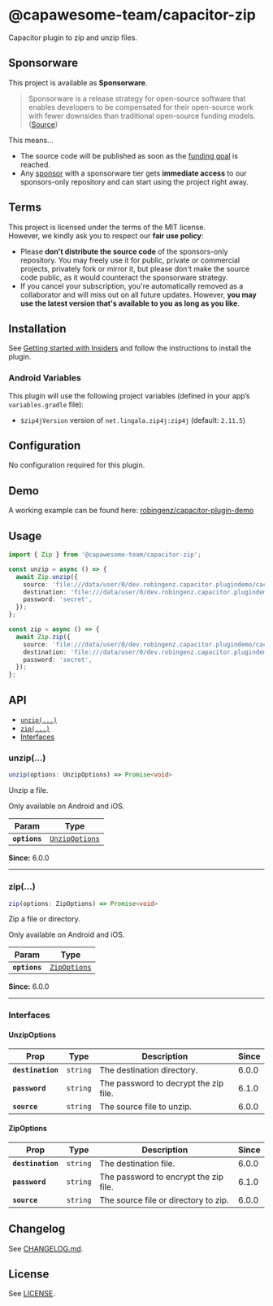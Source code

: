 # @capawesome-team/capacitor-zip

Capacitor plugin to zip and unzip files.

## Sponsorware

This project is available as **Sponsorware**.

> Sponsorware is a release strategy for open-source software that enables developers to be compensated for their open-source work with fewer downsides than traditional open-source funding models. ([Source](https://github.com/sponsorware/docs))

This means...

- The source code will be published as soon as the [funding goal](https://capawesome.io/sponsors/insiders/#funding) is reached.
- Any [sponsor](https://capawesome.io/sponsors/insiders/) with a sponsorware tier gets **immediate access** to our sponsors-only repository and can start using the project right away.

## Terms

This project is licensed under the terms of the MIT license.  
However, we kindly ask you to respect our **fair use policy**:

- Please **don't distribute the source code** of the sponsors-only repository. You may freely use it for public, private or commercial projects, privately fork or mirror it, but please don't make the source code public, as it would counteract the sponsorware strategy.
- If you cancel your subscription, you're automatically removed as a collaborator and will miss out on all future updates. However, **you may use the latest version that's available to you as long as you like**.

## Installation

See [Getting started with Insiders](https://capawesome.io/sponsors/insiders/getting-started/?plugin=capacitor-zip) and follow the instructions to install the plugin.

### Android Variables

This plugin will use the following project variables (defined in your app’s `variables.gradle` file):

- `$zip4jVersion` version of `net.lingala.zip4j:zip4j` (default: `2.11.5`)

## Configuration

No configuration required for this plugin.

## Demo

A working example can be found here: [robingenz/capacitor-plugin-demo](https://github.com/robingenz/capacitor-plugin-demo)

## Usage

```typescript
import { Zip } from '@capawesome-team/capacitor-zip';

const unzip = async () => {
  await Zip.unzip({
    source: 'file:///data/user/0/dev.robingenz.capacitor.plugindemo/cache/1714900095398.zip',
    destination: 'file:///data/user/0/dev.robingenz.capacitor.plugindemo/cache/1714900095398',
    password: 'secret',
  });
};

const zip = async () => {
  await Zip.zip({
    source: 'file:///data/user/0/dev.robingenz.capacitor.plugindemo/cache/1714900095398',
    destination: 'file:///data/user/0/dev.robingenz.capacitor.plugindemo/cache/1714900095398.zip',
    password: 'secret',
  });
};
```

## API

<docgen-index>

* [`unzip(...)`](#unzip)
* [`zip(...)`](#zip)
* [Interfaces](#interfaces)

</docgen-index>

<docgen-api>
<!--Update the source file JSDoc comments and rerun docgen to update the docs below-->

### unzip(...)

```typescript
unzip(options: UnzipOptions) => Promise<void>
```

Unzip a file.

Only available on Android and iOS.

| Param         | Type                                                  |
| ------------- | ----------------------------------------------------- |
| **`options`** | <code><a href="#unzipoptions">UnzipOptions</a></code> |

**Since:** 6.0.0

--------------------


### zip(...)

```typescript
zip(options: ZipOptions) => Promise<void>
```

Zip a file or directory.

Only available on Android and iOS.

| Param         | Type                                              |
| ------------- | ------------------------------------------------- |
| **`options`** | <code><a href="#zipoptions">ZipOptions</a></code> |

**Since:** 6.0.0

--------------------


### Interfaces


#### UnzipOptions

| Prop              | Type                | Description                           | Since |
| ----------------- | ------------------- | ------------------------------------- | ----- |
| **`destination`** | <code>string</code> | The destination directory.            | 6.0.0 |
| **`password`**    | <code>string</code> | The password to decrypt the zip file. | 6.1.0 |
| **`source`**      | <code>string</code> | The source file to unzip.             | 6.0.0 |


#### ZipOptions

| Prop              | Type                | Description                           | Since |
| ----------------- | ------------------- | ------------------------------------- | ----- |
| **`destination`** | <code>string</code> | The destination file.                 | 6.0.0 |
| **`password`**    | <code>string</code> | The password to encrypt the zip file. | 6.1.0 |
| **`source`**      | <code>string</code> | The source file or directory to zip.  | 6.0.0 |

</docgen-api>

## Changelog

See [CHANGELOG.md](https://github.com/capawesome-team/capacitor-plugins/blob/main/packages/zip/CHANGELOG.md).

## License

See [LICENSE](https://github.com/capawesome-team/capacitor-plugins/blob/main/packages/zip/LICENSE).
